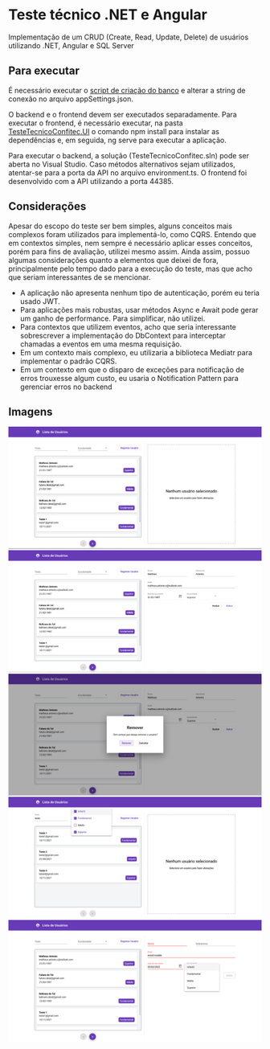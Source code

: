 # Teste técnico .NET e Angular

Implementação de um CRUD (Create, Read, Update, Delete) de usuários utilizando .NET, Angular e SQL Server

## Para executar

É necessário executar o [script de criação do banco](./Scripts/script-usuarios.sql) e alterar a string de conexão no arquivo appSettings.json.

O backend e o frontend devem ser executados separadamente. Para executar o frontend, é necessário executar, na pasta [TesteTecnicoConfitec.UI](./TesteTecnicoConfitec.UI) o comando npm install para instalar as dependências e, em seguida, ng serve para executar a aplicação.

Para executar o backend, a solução (TesteTecnicoConfitec.sln) pode ser aberta no Visual Studio. Caso métodos alternativos sejam utilizados, atentar-se para a porta da API no arquivo environment.ts. O frontend foi desenvolvido com a API utilizando a porta 44385.

## Considerações

Apesar do escopo do teste ser bem simples, alguns conceitos mais complexos foram utilizados para implementá-lo, como CQRS. Entendo que em contextos simples, nem sempre é necessário aplicar esses conceitos, porém para fins de avaliação, utilizei mesmo assim. Ainda assim, possuo algumas considerações quanto a elementos que deixei de fora, principalmente pelo tempo dado para a execução do teste, mas que acho que seriam interessantes de se mencionar.

* A aplicação não apresenta nenhum tipo de autenticação, porém eu teria usado JWT.
* Para aplicações mais robustas, usar métodos Async e Await pode gerar um ganho de performance. Para simplificar, não utilizei.
* Para contextos que utilizem eventos, acho que seria interessante sobrescrever a implementação do DbContext para interceptar chamadas a eventos em uma mesma requisição.
* Em um contexto mais complexo, eu utilizaria a biblioteca Mediatr para implementar o padrão CQRS.
* Em um contexto em que o disparo de exceções para notificação de erros trouxesse algum custo, eu usaria o Notification Pattern para gerenciar erros no backend

## Imagens

![alt text](./Imagens/listagem_sem_selecao.PNG)
![alt text](./Imagens/listagem_com_selecao.PNG)
![alt text](./Imagens/excluir_confirmacao.PNG)
![alt text](./Imagens/filtros.PNG)
![alt text](./Imagens/validacoes.PNG)
